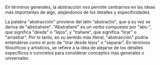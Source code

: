 

En términos generales, la abstracción nos permite centrarnos en las ideas más importantes de algo, alejándonos de los detalles y especificidades.

La palabra "abstracción" proviene del latín "abstractio", que a su vez se deriva de "abstrahere". "Abstrahere" es un verbo compuesto por "abs-", que significa "desde" o "lejos", y "trahere", que significa "tirar" o "arrastrar". Por lo tanto, en su sentido más literal, "abstracción" podría entenderse como el acto de "tirar desde lejos" o "separar". En términos filosóficos y artísticos, se refiere a la idea de alejarse de los detalles específicos o concretos para considerar conceptos más generales o universales.
